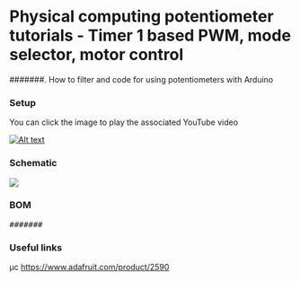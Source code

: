 # Physical computing potentiometer tutorials - Timer 1 based PWM, mode selector, motor control  

#######. How to filter and code for using potentiometers with Arduino

### Setup

You can click the image to play the associated YouTube video

[![Alt text](Assets/#######.jpg)](https://www.youtube.com/watch?v=#######)

### Schematic

![](Assets/#######.png)

### BOM

<pre>
#######
</pre>  

### Useful links  

μc https://www.adafruit.com/product/2590  
